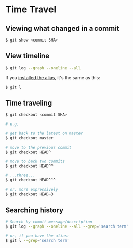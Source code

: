# Time Travel

## Viewing what changed in a commit

```bash
$ git show <commit SHA>
```

## View timeline

```bash
$ git log --graph --oneline --all
```

If you [installed the alias](../01_installation/README.md#git-alias-for-better-git-history), it's the same as this:

```bash
$ git l
```

## Time traveling

```bash
$ git checkout <commit SHA>

# e.g. 

# get back to the latest on master
$ git checkout master

# move to the previous commit
$ git checkout HEAD^

# move to back two commits
$ git checkout HEAD^^

# ...three...
$ git checkout HEAD^^^

# or, more expressively
$ git checkout HEAD~3
```

## Searching history

```bash
# Search by commit message/description
$ git log --graph --oneline --all --grep='search term'

# or, if you have the alias:
$ git l --grep='search term'
```
